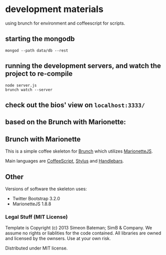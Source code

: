 # development materials
using brunch for environment and coffeescript for scripts.
## starting the mongodb
```
mongod --path data/db --rest
```
## running the development servers, and watch the project to re-compile
```
node server.js
brunch watch --server
```

## check out the bios' view on `localhost:3333/`

## based on the Brunch with Marionette:
## Brunch with Marionette
This is a simple coffee skeleton for [Brunch](http://brunch.io/) which utilizes [MarionetteJS](http://marionettejs.com/).

Main languages are [CoffeeScript](http://coffeescript.org/),
[Stylus](http://learnboost.github.com/stylus/) and
[Handlebars](http://handlebarsjs.com/).

## Other
Versions of software the skeleton uses:

* Twitter Bootstrap 3.2.0
* MarionetteJS 1.8.8

### Legal Stuff (MIT License)
Template is Copyright (c) 2013 Simeon Bateman; SimB & Company.  We assume no rights or liablities for the code contained.  All libraries are owned and licensed by the ownsers.  Use at your own risk.

Distributed under MIT license.
